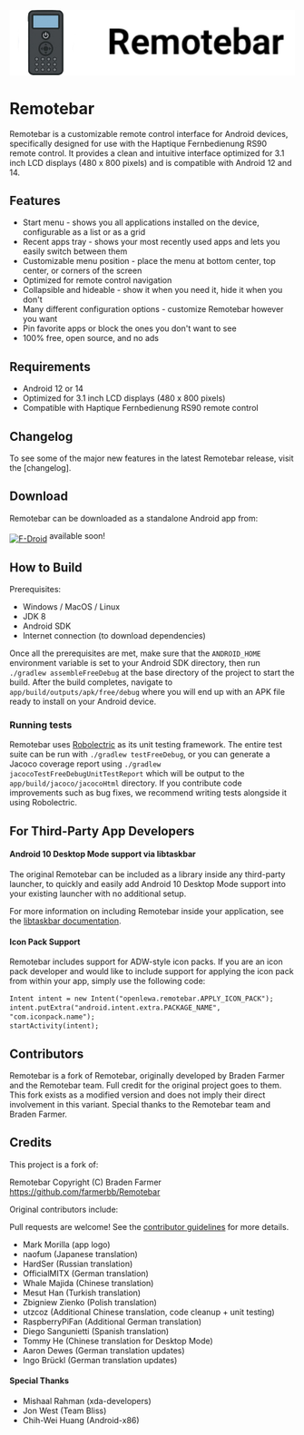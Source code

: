 ![Remotebar](images/remotebar_banner.jpg) 

# Remotebar

Remotebar is a customizable remote control interface for Android devices, specifically designed for use with the Haptique Fernbedienung RS90 remote control. It provides a clean and intuitive interface optimized for 3.1 inch LCD displays (480 x 800 pixels) and is compatible with Android 12 and 14.

## Features
* Start menu - shows you all applications installed on the device, configurable as a list or as a grid
* Recent apps tray - shows your most recently used apps and lets you easily switch between them
* Customizable menu position - place the menu at bottom center, top center, or corners of the screen
* Optimized for remote control navigation
* Collapsible and hideable - show it when you need it, hide it when you don't
* Many different configuration options - customize Remotebar however you want
* Pin favorite apps or block the ones you don't want to see
* 100% free, open source, and no ads

## Requirements
* Android 12 or 14
* Optimized for 3.1 inch LCD displays (480 x 800 pixels)
* Compatible with Haptique Fernbedienung RS90 remote control

## Changelog
To see some of the major new features in the latest Remotebar release, visit the [changelog].

## Download
Remotebar can be downloaded as a standalone Android app from:

[<img src="https://fdroid.gitlab.io/artwork/badge/get-it-on.png"
      alt="F-Droid"
      height="80"
      align="middle">](https://f-droid.org/packages)
available soon!     

## How to Build
Prerequisites:
* Windows / MacOS / Linux
* JDK 8
* Android SDK
* Internet connection (to download dependencies)

Once all the prerequisites are met, make sure that the `ANDROID_HOME` environment variable is set to your Android SDK directory, then run `./gradlew assembleFreeDebug` at the base directory of the project to start the build. After the build completes, navigate to `app/build/outputs/apk/free/debug` where you will end up with an APK file ready to install on your Android device.

### Running tests

Remotebar uses [Robolectric](https://github.com/robolectric/robolectric) as its unit testing framework.  The entire test suite can be run with `./gradlew testFreeDebug`, or you can generate a Jacoco coverage report using `./gradlew jacocoTestFreeDebugUnitTestReport` which will be output to the `app/build/jacoco/jacocoHtml` directory.  If you contribute code improvements such as bug fixes, we recommend writing tests alongside it using Robolectric.

## For Third-Party App Developers

#### Android 10 Desktop Mode support via libtaskbar
The original Remotebar can be included as a library inside any third-party launcher, to quickly and easily add Android 10 Desktop Mode support into your existing launcher with no additional setup.

For more information on including Remotebar inside your application, see the [libtaskbar documentation](https://github.com/farmerbb/libtaskbar/blob/master/README.md).

#### Icon Pack Support
Remotebar includes support for ADW-style icon packs.  If you are an icon pack developer and would like to include support for applying the icon pack from within your app, simply use the following code:

    Intent intent = new Intent("openlewa.remotebar.APPLY_ICON_PACK");
    intent.putExtra("android.intent.extra.PACKAGE_NAME", "com.iconpack.name");
    startActivity(intent);

## Contributors 

Remotebar is a fork of Remotebar, originally developed by Braden Farmer and the Remotebar team. Full credit for the original project goes to them. This fork exists as a modified version and does not imply their direct involvement in this variant. Special thanks to the Remotebar team and Braden Farmer.

## Credits

This project is a fork of:

Remotebar
Copyright (C) Braden Farmer
https://github.com/farmerbb/Remotebar

Original contributors include:

Pull requests are welcome!  See the [contributor guidelines](https://github.com/farmerbb/Remotebar/blob/master/CONTRIBUTING.md) for more details.

* Mark Morilla (app logo)
* naofum (Japanese translation)
* HardSer (Russian translation)
* OfficialMITX (German translation)
* Whale Majida (Chinese translation)
* Mesut Han (Turkish translation)
* Zbigniew Zienko (Polish translation)
* utzcoz (Additional Chinese translation, code cleanup + unit testing)
* RaspberryPiFan (Additional German translation)
* Diego Sangunietti (Spanish translation)
* Tommy He (Chinese translation for Desktop Mode)
* Aaron Dewes (German translation updates)
* Ingo Brückl (German translation updates)

#### Special Thanks
* Mishaal Rahman (xda-developers)
* Jon West (Team Bliss)
* Chih-Wei Huang (Android-x86)
